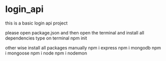 # login_api
this is a basic login api project

please open package.json and then open the terminal and install all dependencies
type on terminal   npm init

other wise
install all packages manually
npm i express
npm i mongodb
npm i mongoose
npm i node
npm i nodemon

